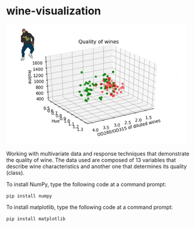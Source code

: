 # wine-visualization

![](giphy.gif)

Working with multivariate data and response techniques that demonstrate the quality of wine. The data used are composed of 13 variables that describe wine characteristics and another one that determines its quality (class).

To install NumPy, type the following code at a command prompt:

```
pip install numpy
```
To install matplotlib, type the following code at a command prompt:

```
pip install matplotlib
```
